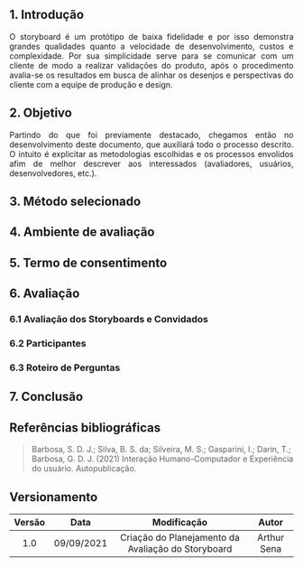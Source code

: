 ## 1. Introdução

<p style="text-align: justify;">
O storyboard é um protótipo de baixa fidelidade e por isso demonstra grandes qualidades quanto a velocidade
de desenvolvimento, custos e complexidade. Por sua simplicidade serve para se comunicar com um cliente de 
modo a realizar validações do produto, após o procedimento avalia-se os resultados em busca de alinhar os
desenjos e perspectivas do cliente com a equipe de produção e design.
</p>

## 2. Objetivo

<p style="text-align: justify;">
Partindo do que foi previamente destacado, chegamos então no desenvolvimento deste documento, que auxiliará
todo o processo descrito. O intuito é explicitar as metodologias escolhidas e os processos envolidos afim
de melhor descrever aos interessados (avaliadores, usuários, desenvolvedores, etc.).
</p>

## 3. Método selecionado

## 4. Ambiente de avaliação

## 5. Termo de consentimento

## 6. Avaliação

### 6.1 Avaliação dos Storyboards e Convidados

### 6.2 Participantes

### 6.3 Roteiro de Perguntas

## 7. Conclusão

## Referências bibliográficas

> Barbosa, S. D. J.; Silva, B. S. da; Silveira, M. S.; Gasparini, I.; Darin, T.; Barbosa, G. D. J. (2021) Interação Humano-Computador e Experiência do usuário. Autopublicação.

## Versionamento

| Versão |    Data    |                    Modificação                     |    Autor    |
| :----: | :--------: | :------------------------------------------------: | :---------: |
|  1.0   | 09/09/2021 | Criação do Planejamento da Avaliação do Storyboard | Arthur Sena |
